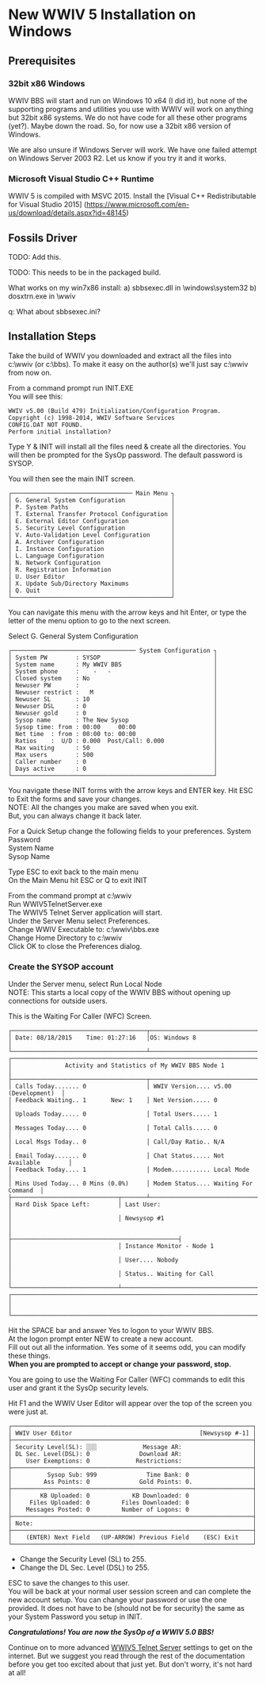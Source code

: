 # New WWIV 5 Installation on Windows

## Prerequisites

### 32bit x86 Windows
WWIV BBS will start and run on Windows 10 x64 (I did it), but none 
of the supporting programs and utilities you use with WWIV
will work on anything but 32bit x86 systems. We do not have code for 
all these other programs (yet?). Maybe down the road. So, for now 
use a 32bit x86 version of Windows.

We are also unsure if Windows Server will work. We have one failed attempt
on Windows Server 2003 R2. Let us know if you try it and it works.

### Microsoft Visual Studio C++ Runtime

WWIV 5 is compiled with MSVC 2015. Install the 
[Visual C++ Redistributable for Visual Studio 2015]
(https://www.microsoft.com/en-us/download/details.aspx?id=48145)

## Fossils Driver

TODO: Add this.

TODO: This needs to be in the packaged build.

What works on my win7x86 install:
a) sbbsexec.dll in \windows\system32
b) dosxtrn.exe in \wwiv

q: What about sbbsexec.ini?

## Installation Steps

Take the build of WWIV you downloaded and extract all the  files 
into c:\wwiv (or c:\bbs). To make it easy on the author(s) we'll 
just say c:\wwiv from now on.


From a command prompt run INIT.EXE  
You will see this:  

    WWIV v5.00 (Build 479) Initialization/Configuration Program.
    Copyright (c) 1998-2014, WWIV Software Services
    CONFIG.DAT NOT FOUND.
    Perform initial installation?

Type Y & INIT will install all the files need & create all the directories. You will then be prompted for the SysOp password. The default password is SYSOP.

You will then see the main INIT screen.

    ┌────────────────────────────────── Main Menu ┐
    │ G. General System Configuration             │
    │ P. System Paths                             │
    │ T. External Transfer Protocol Configuration │
    │ E. External Editor Configuration            │
    │ S. Security Level Configuration             │
    │ V. Auto-Validation Level Configuration      │
    │ A. Archiver Configuration                   │
    │ I. Instance Configuration                   │
    │ L. Language Configuration                   │
    │ N. Network Configuration                    │
    │ R. Registration Information                 │
    │ U. User Editor                              │
    │ X. Update Sub/Directory Maximums            │
    │ Q. Quit                                     │
    └─────────────────────────────────────────────┘

You can navigate this menu with the arrow keys and hit Enter,
or type the letter of the menu option to go to the next screen.

Select G. General System Configuration

    ┌─────────────────────────────────── System Configuration ┐
    │ System PW        : SYSOP                                │
    │ System name      : My WWIV BBS                          │
    │ System phone     :    -   -                             │
    │ Closed system    : No                                   │
    │ Newuser PW       :                                      │
    │ Newuser restrict :   M                                  │
    │ Newuser SL       : 10                                   │
    │ Newuser DSL      : 0                                    │
    │ Newuser gold     : 0                                    │
    │ Sysop name       : The New Sysop                        │
    │ Sysop time: from : 00:00     00:00                      │
    │ Net time  : from : 00:00 to: 00:00                      │
    │ Ratios    :  U/D : 0.000  Post/Call: 0.000              │
    │ Max waiting      : 50                                   │
    │ Max users        : 500                                  │
    │ Caller number    : 0                                    │
    │ Days active      : 0                                    │
    └─────────────────────────────────────────────────────────┘

You navigate these INIT forms with the arrow keys and ENTER key.
Hit ESC to Exit the forms and save your changes.  
NOTE: All the changes you make are saved when you exit.  
But, you can always change it back later.

For a Quick Setup change the following fields to your preferences.
System Password  
System Name  
Sysop Name  

Type ESC to exit back to the main menu  
On the Main Menu hit ESC or Q to exit INIT

From the command prompt at c:\wwiv  
Run WWIV5TelnetServer.exe  
The WWIV5 Telnet Server application will start.  
Under the Server Menu select Preferences.  
Change WWIV Executable to: c:\wwiv\bbs.exe  
Change Home Directory to c:\wwiv  
Click OK to close the Preferences dialog.  

### Create the SYSOP account

Under the Server menu, select Run Local Node  
NOTE: This starts a local copy of the WWIV BBS without opening up 
connections for outside users.

This is the Waiting For Caller (WFC) Screen.

    ┌──────────────────────────────────────┬───────────────────────────────────────┐
    │ Date: 08/18/2015    Time: 01:27:16   │OS: Windows 8                          │
    └──────────────────────────────────────┴───────────────────────────────────────┘
    ┌──────────────────────────────────────────────────────────────────────────────┐
    │               Activity and Statistics of My WWIV BBS Node 1                  │
    ├──────────────────────────────────────┬───────────────────────────────────────┤
    │ Calls Today....... 0                 │ WWIV Version.... v5.00 (Development)  │
    │ Feedback Waiting.. 1       New: 1    │ Net Version..... 0                    │
    │ Uploads Today..... 0                 │ Total Users..... 1                    │
    │ Messages Today.... 0                 │ Total Calls..... 0                    │
    │ Local Msgs Today.. 0                 │ Call/Day Ratio.. N/A                  │
    │ Email Today....... 0                 │ Chat Status..... Not Available        │
    │ Feedback Today.... 1                 │ Modem........... Local Mode           │
    │ Mins Used Today... 0 Mins (0.0%)     │ Modem Status.... Waiting For Command  │
    ├──────────────────────────────┬───────┴───────────────────────────────────────┤
    │ Hard Disk Space Left:        │ Last User:                                    │
    │                              │ Newsysop #1                                   │
    │                              ├───────────────────────────────────────────────┤
    │                              │ Instance Monitor - Node 1                     │
    │                              │ User.... Nobody                               │
    │                              │ Status.. Waiting for Call                     │
    └──────────────────────────────┴───────────────────────────────────────────────┘
    ┌──────────────────────────────────────────────────────────────────────────────┐
    │                                                                              │
    └──────────────────────────────────────────────────────────────────────────────┘

Hit the SPACE bar and answer Yes to logon to your WWIV BBS.  
At the logon prompt enter NEW to create a new account.  
Fill out out all the information. Yes some of it seems odd,
you can modify these things.  
**When you are prompted to accept or change your password, stop.**

You are going to use the Waiting For Caller (WFC) commands to edit this user and
grant it the SysOp security levels.

Hit F1 and the WWIV User Editor will appear over the top of the 
screen you were just at.

    ┌────────────────────────────────────────────────────────────────────┐
    │ WWIV User Editor                                    [Newsysop #-1] │
    ├────────────────────────────────────────────────────────────────────┤
    │ Security Level(SL): ░░░             Message AR:                    │
    │ DL Sec. Level(DSL): 0              Download AR:                    │
    │    User Exemptions: 0             Restrictions:                    │
    ├────────────────────────────────────────────────────────────────────┤
    │          Sysop Sub: 999              Time Bank: 0                  │
    │         Ass Points: 0              Gold Points: 0.                 │
    ├────────────────────────────────────────────────────────────────────┤
    │        KB Uploaded: 0            KB Downloaded: 0                  │
    │     Files Uploaded: 0         Files Downloaded: 0                  │
    │    Messages Posted: 0         Number of Logons: 0                  │
    ├────────────────────────────────────────────────────────────────────┤
    │ Note:                                                              │
    ├────────────────────────────────────────────────────────────────────┤
    │    (ENTER) Next Field   (UP-ARROW) Previous Field    (ESC) Exit    │
    └────────────────────────────────────────────────────────────────────┘

* Change the Security Level (SL) to 255.
* Change the DL Sec. Level (DSL) to 255.  

ESC to save the changes to this user.  
You will be back at your normal user session screen and can complete the
new account setup. You can change your password or use the one provided.
It does not have to be (should not be for security) the same as your 
System Password you setup in INIT.

_**Congratulations! You are now the SysOp of a WWIV 5.0 BBS!**_

Continue on to more advanced [WWIV5 Telnet Server](wwwiv5telnetserver) settings 
to get on the internet. But we suggest you read through the rest of the 
documentation before you get too excited about that just yet. But don't worry, 
it's not hard at all!
